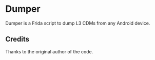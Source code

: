# Dumper

Dumper is a Frida script to dump L3 CDMs from any Android device.

## Credits
Thanks to the original author of the code.
